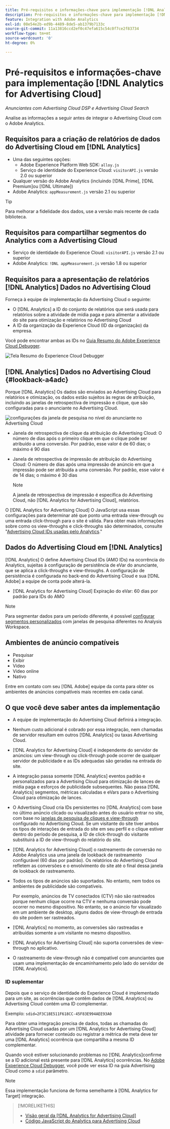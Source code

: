 ```yaml
---
title: Pré-requisitos e informações-chave para implementação [!DNL Analytics for Advertising Cloud]
description: Pré-requisitos e informações-chave para implementação [!DNL Analytics for Advertising Cloud]
feature: Integration with Adobe Analytics
exl-id: 08e54e2b-ed9b-4489-8de5-ab1379b7133c
source-git-commit: 11a13816ccd2ef0c47efa615c54c0f7ce2f83734
workflow-type: tm+mt
source-wordcount: '0'
ht-degree: 0%

---
```


# Pré-requisitos e informações-chave para implementação [!DNL Analytics for Advertising Cloud]

*Anunciantes com Advertising Cloud DSP e Advertising Cloud Search*

Analise as informações a seguir antes de integrar o Advertising Cloud com o Adobe Analytics.

## Requisitos para a criação de relatórios de dados do Advertising Cloud em [!DNL Analytics]

* Uma das seguintes opções:
   * Adobe Experience Platform Web SDK: `alloy.js`
   * Serviço de identidade do Experience Cloud: `visitorAPI.js` versão 2.0 ou superior
* Qualquer versão do Adobe Analytics (incluindo [!DNL Prime], [!DNL Premium]ou [!DNL Ultimate])
* Adobe Analytics: `appMeasurement.js` versão 2.1 ou superior

>[!TIP]
>
>Para melhorar a fidelidade dos dados, use a versão mais recente de cada biblioteca.

## Requisitos para compartilhar segmentos do Analytics com a Advertising Cloud

* Serviço de identidade do Experience Cloud: `visitorAPI.js` versão 2.1 ou superior
* Adobe Analytics: `!DNL appMeasurement.js` versão 1.8 ou superior

## Requisitos para a apresentação de relatórios [!DNL Analytics] Dados no Advertising Cloud

Forneça à equipe de implementação da Advertising Cloud o seguinte:

* O [!DNL Analytics] a ID do conjunto de relatórios que será usada para relatórios sobre a atividade de mídia paga e para alimentar a atividade do site para otimização e relatórios no Advertising Cloud
* A ID da organização da Experience Cloud (ID da organização) da empresa.

Você pode encontrar ambas as IDs no [Guia Resumo do Adobe Experience Cloud Debugger](https://experienceleague.adobe.com/docs/debugger/using-v2/summary.html).

![Tela Resumo do Experience Cloud Debugger](/help/integrations/assets/a4adc-debugger-summary.png)

## [!DNL Analytics] Dados no Advertising Cloud {#lookback-a4adc}

Porque [!DNL Analytics] Os dados são enviados ao Advertising Cloud para relatórios e otimização, os dados estão sujeitos às regras de atribuição, incluindo as janelas de retrospectiva de impressão e clique, que são configuradas para o anunciante no Advertising Cloud.

![configurações da janela de pesquisa no nível do anunciante no Advertising Cloud](/help/integrations/assets/a4adc-lookbacks.png)

* Janela de retrospectiva de clique da atribuição do Advertising Cloud: O número de dias após o primeiro clique em que o clique pode ser atribuído a uma conversão. Por padrão, esse valor é de 60 dias; o máximo é 90 dias
* Janela de retrospectiva de impressão de atribuição do Advertising Cloud: O número de dias após uma impressão de anúncio em que a impressão pode ser atribuída a uma conversão. Por padrão, esse valor é de 14 dias; o máximo é 30 dias

   >[!NOTE]
   >
   > A janela de retrospectiva de impressão é específica do Advertising Cloud, não [!DNL Analytics for Advertising Cloud], relatórios.

O [!DNL Analytics for Advertising Cloud] O JavaScript usa essas configurações para determinar até que ponto uma entrada view-through ou uma entrada click-through para o site é válida. Para obter mais informações sobre como os view-throughs e click-throughs são determinados, consulte &quot;[Advertising Cloud IDs usadas pelo Analytics](ids.md).&quot;

## Dados do Advertising Cloud em [!DNL Analytics]

[!DNL Analytics] O define Advertising Cloud IDs (AMO IDs) na ocorrência do Analytics, sujeitas à configuração de persistência de eVar do anunciante, que se aplica a click-throughs e view-throughs. A configuração de persistência é configurada no back-end do Advertising Cloud e sua [!DNL Adobe] a equipe de conta pode alterá-la.

* [!DNL Analytics for Advertising Cloud] Expiração do eVar: 60 dias por padrão para IDs do AMO

>[!NOTE]
>
>Para segmentar dados para um período diferente, é possível [configurar segmentos personalizados](https://experienceleague.adobe.com/docs/analytics/components/segmentation/segmentation-workflow/seg-build.html) com janelas de pesquisa diferentes no Analysis Workspace.

## Ambientes de anúncio compatíveis

* Pesquisar
* Exibir
* Vídeo
* Vídeo online
* Nativo

Entre em contato com seu [!DNL Adobe] equipe da conta para obter os ambientes de anúncios compatíveis mais recentes em cada canal.

## O que você deve saber antes da implementação

* A equipe de implementação do Advertising Cloud definirá a integração.

* Nenhum custo adicional é cobrado por essa integração, nem chamadas de servidor resultam em outros [!DNL Analytics] ou taxas Advertising Cloud.

* [!DNL Analytics for Advertising Cloud] é independente do servidor de anúncios: um view-through ou click-through pode ocorrer de qualquer servidor de publicidade e as IDs adequadas são geradas na entrada do site.

* A integração passa somente [!DNL Analytics] eventos padrão e personalizados para a Advertising Cloud para otimização de lances de mídia paga e esforços de publicidade subsequentes. Não passa [!DNL Analytics] segmentos, métricas calculadas e eVars para o Advertising Cloud para otimização de lances.

* O Advertising Cloud cria IDs persistentes no [!DNL Analytics] com base no último anúncio clicado ou visualizado antes do usuário entrar no site, com base no [janelas de pesquisa de cliques e view-through](#lookback-a4adc) configurado no Advertising Cloud. Se um visitante do site tiver ambos os tipos de interações de entrada do site em seu perfil e o clique estiver dentro do período de pesquisa, a ID de click-through do visitante substituirá a ID de view-through do relatório do site.

* [!DNL Analytics for Advertising Cloud] o rastreamento de conversão no Adobe Analytics usa uma janela de lookback de rastreamento configurável (60 dias por padrão). Os relatórios do Advertising Cloud refletem as conversões e o envolvimento do site até o final dessa janela de lookback de rastreamento.

* Todos os tipos de anúncios são suportados. No entanto, nem todos os ambientes de publicidade são compatíveis.

   Por exemplo, anúncios de TV conectados (CTV) não são rastreados porque nenhum clique ocorre na CTV e nenhuma conversão pode ocorrer no mesmo dispositivo. No entanto, se o anúncio for visualizado em um ambiente de desktop, alguns dados de view-through de entrada do site podem ser rastreados.

* [!DNL Analytics] no momento, as conversões são rastreadas e atribuídas somente a um visitante no mesmo dispositivo.

* [!DNL Analytics for Advertising Cloud] não suporta conversões de view-through no aplicativo.

* O rastreamento de view-through não é compatível com anunciantes que usam uma implementação de encaminhamento pelo lado do servidor de [!DNL Analytics].

### ID suplementar

Depois que o serviço de identidade do Experience Cloud é implementado para um site, as ocorrências que contêm dados de [!DNL Analytics] ou Advertising Cloud contém uma ID complementar.

Exemplo: `sdid=2F3C18E511F618CC-45F83E994AEE93A0`

Para obter uma integração precisa de dados, todas as chamadas do Advertising Cloud usadas por um [!DNL Analytics for Advertising Cloud] atividade para fornecer conteúdo ou registrar a métrica de meta deve ter uma [!DNL Analytics] ocorrência que compartilha a mesma ID complementar.

Quando você estiver solucionando problemas no [!DNL Analytics]confirme se a ID adicional está presente para [!DNL Analytics] ocorrências. No [Adobe Experience Cloud Debugger](https://experienceleague.adobe.com/docs/debugger/using-v2/summary.html), você pode ver essa ID na guia Advertising Cloud como a `sdid` parâmetro.

>[!NOTE]
>
> Essa implementação funciona de forma semelhante à [!DNL Analytics for Target] integração.

>[!MORELIKETHIS]
>
>* [Visão geral da [!DNL Analytics for Advertising Cloud]](overview.md)
>* [Código JavaScript do Analytics para Advertising Cloud](/help/integrations/analytics/javascript.md)

